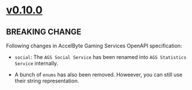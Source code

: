 # [v0.10.0]

## BREAKING CHANGE

Following changes in AccelByte Gaming Services OpenAPI specification:

- `social`: The `AGS Social Service` has been renamed into `AGS Statistics Service` internally.

* A bunch of `enums` has also been removed. Howeever, you can still use their string representation.

[v0.10.0]: https://github.com/AccelByte/accelbyte-python-modular-sdk/compare/services-social/v0.9.0..services-social/v0.10.0

